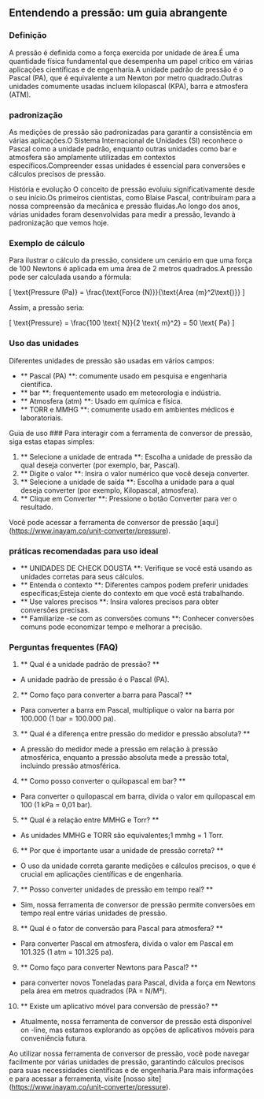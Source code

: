 ## Entendendo a pressão: um guia abrangente

### Definição
A pressão é definida como a força exercida por unidade de área.É uma quantidade física fundamental que desempenha um papel crítico em várias aplicações científicas e de engenharia.A unidade padrão de pressão é o Pascal (PA), que é equivalente a um Newton por metro quadrado.Outras unidades comumente usadas incluem kilopascal (KPA), barra e atmosfera (ATM).

### padronização
As medições de pressão são padronizadas para garantir a consistência em várias aplicações.O Sistema Internacional de Unidades (SI) reconhece o Pascal como a unidade padrão, enquanto outras unidades como bar e atmosfera são amplamente utilizadas em contextos específicos.Compreender essas unidades é essencial para conversões e cálculos precisos de pressão.

História e evolução
O conceito de pressão evoluiu significativamente desde o seu início.Os primeiros cientistas, como Blaise Pascal, contribuíram para a nossa compreensão da mecânica e pressão fluidas.Ao longo dos anos, várias unidades foram desenvolvidas para medir a pressão, levando à padronização que vemos hoje.

### Exemplo de cálculo
Para ilustrar o cálculo da pressão, considere um cenário em que uma força de 100 Newtons é aplicada em uma área de 2 metros quadrados.A pressão pode ser calculada usando a fórmula:

\[ \text{Pressure (Pa)} = \frac{\text{Force (N)}}{\text{Area (m}^2\text{)}} \]

Assim, a pressão seria:

\[ \text{Pressure} = \frac{100 \text{ N}}{2 \text{ m}^2} = 50 \text{ Pa} \]

### Uso das unidades
Diferentes unidades de pressão são usadas em vários campos:
- ** Pascal (PA) **: comumente usado em pesquisa e engenharia científica.
- ** bar **: frequentemente usado em meteorologia e indústria.
- ** Atmosfera (atm) **: Usado em química e física.
- ** TORR e MMHG **: comumente usado em ambientes médicos e laboratoriais.

Guia de uso ###
Para interagir com a ferramenta de conversor de pressão, siga estas etapas simples:
1. ** Selecione a unidade de entrada **: Escolha a unidade de pressão da qual deseja converter (por exemplo, bar, Pascal).
2. ** Digite o valor **: Insira o valor numérico que você deseja converter.
3. ** Selecione a unidade de saída **: Escolha a unidade para a qual deseja converter (por exemplo, Kilopascal, atmosfera).
4. ** Clique em Converter **: Pressione o botão Converter para ver o resultado.

Você pode acessar a ferramenta de conversor de pressão [aqui] (https://www.inayam.co/unit-converter/pressure).

### práticas recomendadas para uso ideal
- ** UNIDADES DE CHECK DOUSTA **: Verifique se você está usando as unidades corretas para seus cálculos.
- ** Entenda o contexto **: Diferentes campos podem preferir unidades específicas;Esteja ciente do contexto em que você está trabalhando.
- ** Use valores precisos **: Insira valores precisos para obter conversões precisas.
- ** Familiarize -se com as conversões comuns **: Conhecer conversões comuns pode economizar tempo e melhorar a precisão.

### Perguntas frequentes (FAQ)

1. ** Qual é a unidade padrão de pressão? **
- A unidade padrão de pressão é o Pascal (PA).

2. ** Como faço para converter a barra para Pascal? **
- Para converter a barra em Pascal, multiplique o valor na barra por 100.000 (1 bar = 100.000 pa).

3. ** Qual é a diferença entre pressão do medidor e pressão absoluta? **
- A pressão do medidor mede a pressão em relação à pressão atmosférica, enquanto a pressão absoluta mede a pressão total, incluindo pressão atmosférica.

4. ** Como posso converter o quilopascal em bar? **
- Para converter o quilopascal em barra, divida o valor em quilopascal em 100 (1 kPa = 0,01 bar).

5. ** Qual é a relação entre MMHG e Torr? **
- As unidades MMHG e TORR são equivalentes;1 mmhg = 1 Torr.

6. ** Por que é importante usar a unidade de pressão correta? **
- O uso da unidade correta garante medições e cálculos precisos, o que é crucial em aplicações científicas e de engenharia.

7. ** Posso converter unidades de pressão em tempo real? **
- Sim, nossa ferramenta de conversor de pressão permite conversões em tempo real entre várias unidades de pressão.

8. ** Qual é o fator de conversão para Pascal para atmosfera? **
- Para converter Pascal em atmosfera, divida o valor em Pascal em 101.325 (1 atm = 101.325 pa).

9. ** Como faço para converter Newtons para Pascal? **
- para converter novos Toneladas para Pascal, divida a força em Newtons pela área em metros quadrados (PA = N/M²).

10. ** Existe um aplicativo móvel para conversão de pressão? **
- Atualmente, nossa ferramenta de conversor de pressão está disponível on -line, mas estamos explorando as opções de aplicativos móveis para conveniência futura.

Ao utilizar nossa ferramenta de conversor de pressão, você pode navegar facilmente por várias unidades de pressão, garantindo cálculos precisos para suas necessidades científicas e de engenharia.Para mais informações e para acessar a ferramenta, visite [nosso site] (https://www.inayam.co/unit-converter/pressure).